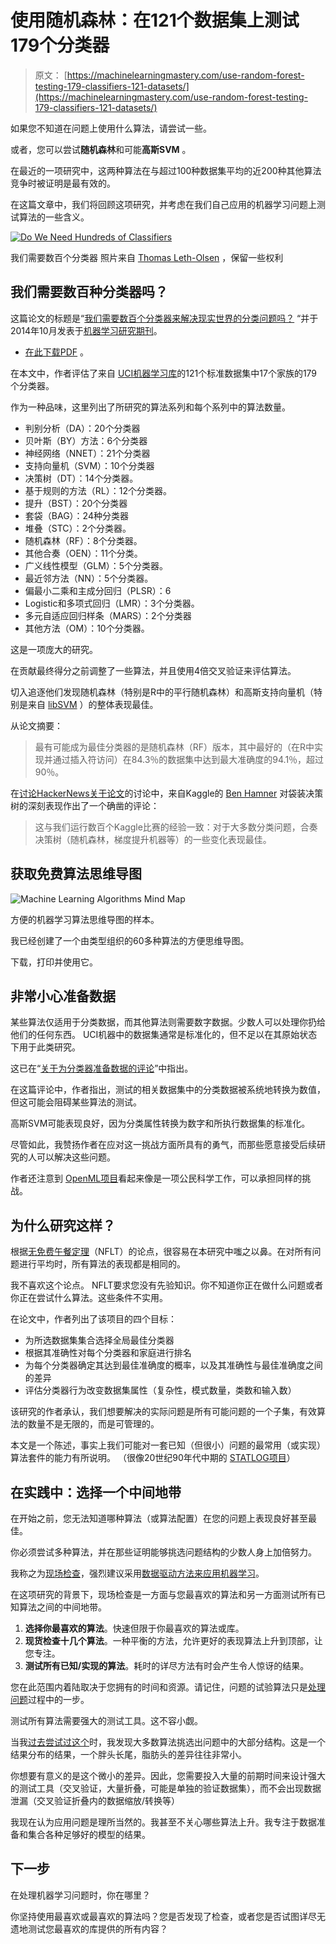 # 使用随机森林：在121个数据集上测试179个分类器

> 原文： [https://machinelearningmastery.com/use-random-forest-testing-179-classifiers-121-datasets/](https://machinelearningmastery.com/use-random-forest-testing-179-classifiers-121-datasets/)

如果您不知道在问题上使用什么算法，请尝试一些。

或者，您可以尝试**随机森林**和可能**高斯SVM** 。

在最近的一项研究中，这两种算法在与超过100种数据集平均的近200种其他算法竞争时被证明是最有效的。

在这篇文章中，我们将回顾这项研究，并考虑在我们自己应用的机器学习问题上测试算法的一些含义。

[![Do We Need Hundreds of Classifiers](img/9d8c9a4e94f79734e175a188b54806c9.jpg)](https://3qeqpr26caki16dnhd19sv6by6v-wpengine.netdna-ssl.com/wp-content/uploads/2014/12/Do-We-Need-Hundreds-of-Classifiers.jpg)

我们需要数百个分类器
照片来自 [Thomas Leth-Olsen](http://www.flickr.com/photos/thomasletholsen/8064127235) ，保留一些权利

## 我们需要数百种分类器吗？

这篇论文的标题是“[我们需要数百个分类器来解决现实世界的分类问题吗？](http://jmlr.csail.mit.edu/papers/v15/delgado14a.html) “并于2014年10月发表于[机器学习研究期刊](http://www.jmlr.org/)。

*   [在此下载PDF](http://jmlr.csail.mit.edu/papers/volume15/delgado14a/delgado14a.pdf) 。

在本文中，作者评估了来自 [UCI机器学习库](http://archive.ics.uci.edu/ml/)的121个标准数据集中17个家族的179个分类器。

作为一种品味，这里列出了所研究的算法系列和每个系列中的算法数量。

*   判别分析（DA）：20个分类器
*   贝叶斯（BY）方法：6个分类器
*   神经网络（NNET）：21个分类器
*   支持向量机（SVM）：10个分类器
*   决策树（DT）：14个分类器。
*   基于规则的方法（RL）：12个分类器。
*   提升（BST）：20个分类器
*   套袋（BAG）：24种分类器
*   堆叠（STC）：2个分类器。
*   随机森林（RF）：8个分类器。
*   其他合奏（OEN）：11个分类。
*   广义线性模型（GLM）：5个分类器。
*   最近邻方法（NN）：5个分类器。
*   偏最小二乘和主成分回归（PLSR）：6
*   Logistic和多项式回归（LMR）：3个分类器。
*   多元自适应回归样条（MARS）：2个分类器
*   其他方法（OM）：10个分类器。

这是一项庞大的研究。

在贡献最终得分之前调整了一些算法，并且使用4倍交叉验证来评估算法。

切入追逐他们发现随机森林（特别是R中的平行随机森林）和高斯支持向量机（特别是来自 [libSVM](http://www.csie.ntu.edu.tw/~cjlin/libsvm/) ）的整体表现最佳。

从论文摘要：

> 最有可能成为最佳分类器的是随机森林（RF）版本，其中最好的（在R中实现并通过插入符访问）在84.3％的数据集中达到最大准确度的94.1％，超过90％。

在[讨论HackerNews关于论文](https://news.ycombinator.com/item?id=8719723)的讨论中，来自Kaggle的 [Ben Hamner](https://www.linkedin.com/pub/ben-hamner/12/597/987) 对袋装决策树的深刻表现作出了一个确凿的评论：

> 这与我们运行数百个Kaggle比赛的经验一致：对于大多数分类问题，合奏决策树（随机森林，梯度提升机器等）的一些变化表现最佳。

## 获取免费算法思维导图

![Machine Learning Algorithms Mind Map](img/2ce1275c2a1cac30a9f4eea6edd42d61.jpg)

方便的机器学习算法思维导图的样本。

我已经创建了一个由类型组织的60多种算法的方便思维导图。

下载，打印并使用它。

## 非常小心准备数据

某些算法仅适用于分类数据，而其他算法则需要数字数据。少数人可以处理你扔给他们的任何东西。 UCI机器中的数据集通常是标准化的，但不足以在其原始状态下用于此类研究。

这已在“[关于为分类器准备数据的评论](http://www.win-vector.com/blog/2014/12/a-comment-on-preparing-data-for-classifiers/)”中指出。

在这篇评论中，作者指出，测试的相关数据集中的分类数据被系统地转换为数值，但这可能会阻碍某些算法的测试。

高斯SVM可能表现良好，因为分类属性转换为数字和所执行数据集的标准化。

尽管如此，我赞扬作者在应对这一挑战方面所具有的勇气，而那些愿意接受后续研究的人可以解决这些问题。

作者还注意到 [OpenML项目](http://openml.org)看起来像是一项公民科学工作，可以承担同样的挑战。

## 为什么研究这样？

根据[无免费午餐定理](http://en.wikipedia.org/wiki/No_free_lunch_in_search_and_optimization)（NFLT）的论点，很容易在本研究中嗤之以鼻。在对所有问题进行平均时，所有算法的表现都是相同的。

我不喜欢这个论点。 NFLT要求您没有先验知识。你不知道你正在做什么问题或者你正在尝试什么算法。这些条件不实用。

在论文中，作者列出了该项目的四个目标：

*   为所选数据集集合选择全局最佳分类器
*   根据其准确性对每个分类器和家庭进行排名
*   为每个分类器确定其达到最佳准确度的概率，以及其准确性与最佳准确度之间的差异
*   评估分类器行为改变数据集属性（复杂性，模式数量，类数和输入数）

该研究的作者承认，我们想要解决的实际问题是所有可能问题的一个子集，有效算法的数量不是无限的，而是可管理的。

本文是一个陈述，事实上我们可能对一套已知（但很小）问题的最常用（或实现）算法套件的能力有所说明。 （很像20世纪90年代中期的 [STATLOG项目](http://www.tandfonline.com/doi/abs/10.1080/08839519508945477#.VIi8ZVQW05E)）

## 在实践中：选择一个中间地带

在开始之前，您无法知道哪种算法（或算法配置）在您的问题上表现良好甚至最佳。

你必须尝试多种算法，并在那些证明能够挑选问题结构的少数人身上加倍努力。

我称之为[现场检查](http://machinelearningmastery.com/why-you-should-be-spot-checking-algorithms-on-your-machine-learning-problems/ "Why you should be Spot-Checking Algorithms on your Machine Learning Problems")，强烈建议采用[数据驱动方法来应用机器学习](http://machinelearningmastery.com/a-data-driven-approach-to-machine-learning/ "A Data-Driven Approach to Machine Learning")。

在这项研究的背景下，现场检查是一方面与您最喜欢的算法和另一方面测试所有已知算法之间的中间地带。

1.  **选择你最喜欢的算法**。快速但限于你最喜欢的算法或库。
2.  **现货检查十几个算法**。一种平衡的方法，允许更好的表现算法上升到顶部，让您专注。
3.  **测试所有已知/实现的算法**。耗时的详尽方法有时会产生令人惊讶的结果。

您在此范围内着陆取决于您拥有的时间和资源。请记住，问题的试验算法只是[处理问题](http://machinelearningmastery.com/process-for-working-through-machine-learning-problems/ "Process for working through Machine Learning Problems")过程中的一步。

测试所有算法需要强大的测试工具。这不容小觑。

当我[过去尝试过这个](http://machinelearningmastery.com/the-seductive-trap-of-black-box-machine-learning/ "The Seductive Trap of Black-Box Machine Learning")时，我发现大多数算法挑选出问题中的大部分结构。这是一个结果分布的结果，一个胖头长尾，脂肪头的差异往往非常小。

你想要有意义的是这个微小的差异。因此，您需要投入大量的前期时间来设计强大的测试工具（交叉验证，大量折叠，可能是单独的验证数据集），而不会出现数据泄漏（交叉验证折叠内的数据缩放/转换等）

我现在认为应用问题是理所当然的。我甚至不关心哪些算法上升。我专注于数据准备和集合各种足够好的模型的结果。

## 下一步

在处理机器学习问题时，你在哪里？

你坚持使用最喜欢或最喜欢的算法吗？您是否发现了检查，或者您是否试图详尽无遗地测试您最喜欢的库提供的所有内容？